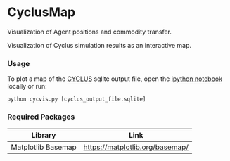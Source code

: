 # CyclusMap
Visualization of Agent positions and commodity transfer.

Visualization of Cyclus simulation results as an interactive map.


### Usage

To plot a map of the [CYCLUS](https://github.com/cyclus/cyclus) sqlite output file, open the [ipython notebook](https://github.com/arfc/Cycvis/blob/master/cycvis.ipynb) locally or run:

`python cycvis.py [cyclus_output_file.sqlite]`


### Required Packages

| Library            | Link                                                   |
| ------------------ | ------------------------------------------------------ |
| Matplotlib Basemap | https://matplotlib.org/basemap/                        |
